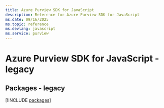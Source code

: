 ```yaml
---
title: Azure Purview SDK for JavaScript
description: Reference for Azure Purview SDK for JavaScript
ms.date: 09/16/2025
ms.topic: reference
ms.devlang: javascript
ms.service: purview
---
```

# Azure Purview SDK for JavaScript - legacy
## Packages - legacy
[!INCLUDE [packages](purview-index.md)]
